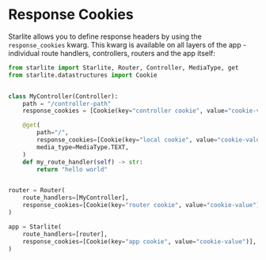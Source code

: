 # Response Cookies

Starlite allows you to define response headers by using the `response_cookies` kwarg. This kwarg is
available on all layers of the app - individual route handlers, controllers, routers and the app
itself:

```python
from starlite import Starlite, Router, Controller, MediaType, get
from starlite.datastructures import Cookie


class MyController(Controller):
    path = "/controller-path"
    response_cookies = [Cookie(key="controller cookie", value="cookie-value")]

    @get(
        path="/",
        response_cookies=[Cookie(key="local cookie", value="cookie-value")],
        media_type=MediaType.TEXT,
    )
    def my_route_handler(self) -> str:
        return "hello world"


router = Router(
    route_handlers=[MyController],
    response_cookies=[Cookie(key="router cookie", value="cookie-value")],
)

app = Starlite(
    route_handlers=[router],
    response_cookies=[Cookie(key="app cookie", value="cookie-value")],
)
```
